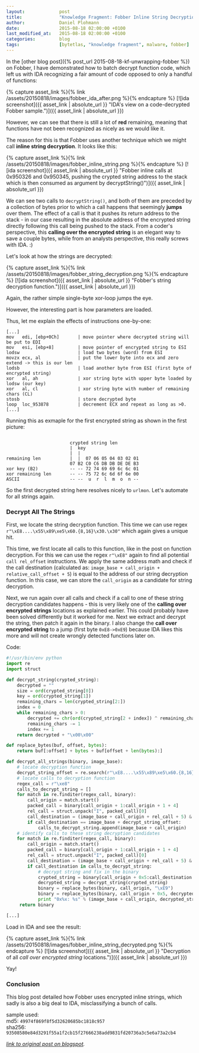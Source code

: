 ```yaml
---
layout:             post
title:              "Knowledge Fragment: Fobber Inline String Decryption"
author:             Daniel Plohmann
date:               2015-08-18 02:00:00 +0100
last_modified_at:   2015-08-18 02:00:00 +0100
categories:         blog
tags:               [bytetlas, "knowledge fragment", malware, fobber]
---
```


In the [other blog post]({% post_url 2015-08-18-kf-unwrapping-fobber %}) on Fobber, I have demonstrated how to batch decrypt function code, which left us with IDA recognizing a fair amount of code opposed to only a handful of functions:

{% capture asset_link %}{% link /assets/20150818/images/fobber_ida_after.png %}{% endcapture %}
[![ida screenshot]({{ asset_link | absolute_url }} "IDA's view on a code-decrypted Fobber sample.")]({{ asset_link | absolute_url }})

However, we can see that there is still a lot of **red** remaining, meaning that functions have not been recognized as nicely as we would like it.

The reason for this is that Fobber uses another technique which we might call **inline string decryption**.
It looks like this:

{% capture asset_link %}{% link /assets/20150818/images/fobber_inline_string.png %}{% endcapture %}
[![ida screenshot]({{ asset_link | absolute_url }} "Fobber inline calls at 0x950326 and 0x950345, pushing the crypted string address to the stack which is then consumed as argument by decryptString()")]({{ asset_link | absolute_url }})

We can see two calls to `decryptString()`, and both of them are preceded by a collection of bytes prior to which a call happens that seemingly **jumps** over them.
The effect of a call is that it pushes its return address to the stack - in our case resulting in the absolute address of the encrypted string directly following this call being pushed to the stack. From a coder's perspective, this **calling over the encrypted string** is an elegant way to save a couple bytes, while from an analysts perspective, this really screws with IDA. :)

Let's look at how the strings are decrypted:

{% capture asset_link %}{% link /assets/20150818/images/fobber_string_decryption.png %}{% endcapture %}
[![ida screenshot]({{ asset_link | absolute_url }} "Fobber's string decryption function.")]({{ asset_link | absolute_url }})

Again, the rather simple single-byte xor-loop jumps the eye.

However, the interesting part is how parameters are loaded.

Thus, let me explain the effects of instructions one-by-one:

```
[...]
mov   edi, [ebp+0Ch]       | move pointer where decrypted string will be put to EDI
mov   esi, [ebp+8]         | move pointer of encrypted string to ESI
lodsw                      | load two bytes (word) from ESI
movzx ecx, al              | put the lower byte into ecx and zero extend -> this is our len
lodsb                      | load another byte from ESI (first byte of encrypted string)
xor   al, ah               | xor string byte with upper byte loaded by lodsw (our key)
xor   al, cl               | xor string byte with number of remaining chars (CL)
stosb                      | store decrypted byte
loop  loc_953878           | decrement ECX and repeat as long as >0.
[...]
```

Running this as exmaple for the first encrypted string as shown in the first picture:
```

                        crypted string len
                        |  key
                        |  |
remaining len           |  |  07 06 05 04 03 02 01            
                        07 B2 C0 C6 DB DB DE DE B3
xor key (B2)            -- -- 72 74 69 69 6c 6c 01
xor remaining len       -- -- 75 72 6c 6d 6f 6e 00
ASCII                   -- --  u  r  l  m  o  n --
```

So the first decrypted string here resolves nicely to `urlmon`.
Let's automate for all strings again.

### Decrypt All The Strings

First, we locate the string decryption function.
This time we can use regex `r"\xE8....\x55\x89\xe5\x60.{8,16}\x30.\x30"` which again gives a unique hit.

This time, we first locate all calls to this function, like in the post on function decryption. For this we can use the regex `r"\xE8"` again to find all potential `call rel_offset` instructions.
We apply the same address math and check if the call destination (calculated as: `image_base + call_origin + relative_call_offset + 5`) is equal to the address of our string decryption function.
In this case, we can store the `call_origin` as a candidate for string decryption.

Next, we run again over all calls and check if a call to one of these string decryption candidates happens - this is very likely one of the **calling over encrypted strings** locations as explained earlier. This could probably have been solved differently but it worked for me.
Next we extract and decrypt the string, then patch it again in the binary.
I also change the **call over encrypted string** to a jump (first byte `0xE8->0xE9`) because IDA likes this more and will not create wrongly detected functions later on.

Code:
```python
#!/usr/bin/env python
import re
import struct

def decrypt_string(crypted_string):
    decrypted = ""
    size = ord(crypted_string[0])
    key = ord(crypted_string[1])
    remaining_chars = len(crypted_string[2:])
    index = 0
    while remaining_chars > 0:
        decrypted += chr(ord(crypted_string[2 + index]) ^ remaining_chars ^ key)
        remaining_chars -= 1
        index += 1
    return decrypted + "\x00\x00"

def replace_bytes(buf, offset, bytes):
    return buf[:offset] + bytes + buf[offset + len(bytes):]

def decrypt_all_strings(binary, image_base):
    # locate decryption function
    decrypt_string_offset = re.search(r"\xE8....\x55\x89\xe5\x60.{8,16}\x30.\x30", binary).start()
    # locate calls to decryption function
    regex_call = r"\xe8"
    calls_to_decrypt_string = []
    for match in re.finditer(regex_call, binary):
        call_origin = match.start()
        packed_call = binary[call_origin + 1:call_origin + 1 + 4]
        rel_call = struct.unpack("I", packed_call)[0]
        call_destination = (image_base + call_origin + rel_call + 5) & 0xFFFFFFFF
        if call_destination == image_base + decrypt_string_offset:
            calls_to_decrypt_string.append(image_base + call_origin)
    # identify calls to these string decryption candidates
    for match in re.finditer(regex_call, binary):
        call_origin = match.start()
        packed_call = binary[call_origin + 1:call_origin + 1 + 4]
        rel_call = struct.unpack("I", packed_call)[0]
        call_destination = (image_base + call_origin + rel_call + 5) & 0xFFFFFFFF
        if call_destination in calls_to_decrypt_string:
            # decrypt string and fix in the binary
            crypted_string = binary[call_origin + 0x5:call_destination -  image_base]
            decrypted_string = decrypt_string(crypted_string)
            binary = replace_bytes(binary, call_origin, "\xE9")
            binary = replace_bytes(binary, call_origin + 0x5, decrypted_string)
            print "0x%x: %s" % (image_base + call_origin, decrypted_string)
     return binary

[...]
```

Load in IDA and see the result:

{% capture asset_link %}{% link /assets/20150818/images/fobber_inline_string_decrypted.png %}{% endcapture %}
[![ida screenshot]({{ asset_link | absolute_url }} "Decryption of all *call over encrypted string* locations.")]({{ asset_link | absolute_url }})

Yay!

### Conclusion

This blog post detailed how Fobber uses encrypted inline strings, which sadly is also a big deal to IDA, misclassifying a bunch of calls.

sample used:  
md5: `49974f869f8f5d32620685bc1818c957`  
sha256: `93508580e84d3291f55a1f2cb15f27666238add9831fd20736a3c5e6a73a2cb4`

*[link to original post on blogspot][blogspot post].*

[blogspot post]: http://byte-atlas.blogspot.com/2015/08/knowledge-fragment-fobber-inline-string.html